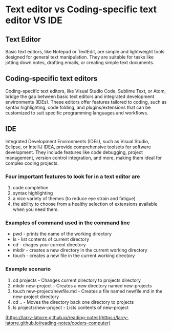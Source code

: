 # Text editor vs Coding-specific text editor  VS IDE

## Text Editor

Basic text editors, like Notepad or TextEdit, are simple and lightweight tools designed for general text manipulation. They are suitable for tasks like jotting down notes, drafting emails, or creating simple text documents.

## Coding-specific text editors

Coding-specific text editors, like Visual Studio Code, Sublime Text, or Atom, bridge the gap between basic text editors and integrated development environments (IDEs). These editors offer features tailored to coding, such as syntax highlighting, code folding, and plugins/extensions that can be customized to suit specific programming languages and workflows.

## IDE

Integrated Development Environments (IDEs), such as Visual Studio, Eclipse, or IntelliJ IDEA, provide comprehensive toolsets for software development. They include features like code debugging, project management, version control integration, and more, making them ideal for complex coding projects.

### Four important features to look for in a text editor are

1. code completion
2. syntax highlighting
3. a nice variety of themes (to reduce eye strain and fatigue)
4. the ability to choose from a healthy selection of extensions available when you need them.

### Examples of command used in the command line 

* pwd - prints the name of the working directory
* ls - list contents of current directory
* cd - chages your current directory
* mkdir - creates a new directory in the current working directory
* touch - creates a new file in the current working directory

### Example scenario 

1. cd projects - Changes current directory to projects directory
2. mkdir new-project - Creates a new directory named new-projects
3. touch new-project/newfile.md - Creates a file named newfile.md in the new-project directory
4. cd .. - Moves the directory back one directory to projects
5. ls projects/new-project - Lists contents of new-project

[https://larry-latorre.github.io/reading-notes](https://larry-latorre.github.io/reading-notes/coders-computer)

